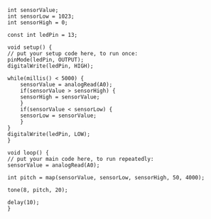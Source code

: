 	int sensorValue;
	int sensorLow = 1023;
	int sensorHigh = 0;
	
	const int ledPin = 13;
	
	void setup() {
	// put your setup code here, to run once:
	pinMode(ledPin, OUTPUT);
	digitalWrite(ledPin, HIGH);
	
	while(millis() < 5000) {
		sensorValue = analogRead(A0);
		if(sensorValue > sensorHigh) {
		sensorHigh = sensorValue;
		}
		if(sensorValue < sensorLow) {
		sensorLow = sensorValue;
		}
	}
	digitalWrite(ledPin, LOW);
	}
	
	void loop() {
	// put your main code here, to run repeatedly:
	sensorValue = analogRead(A0);
	
	int pitch = map(sensorValue, sensorLow, sensorHigh, 50, 4000);
	
	tone(8, pitch, 20);
	
	delay(10);
	}
